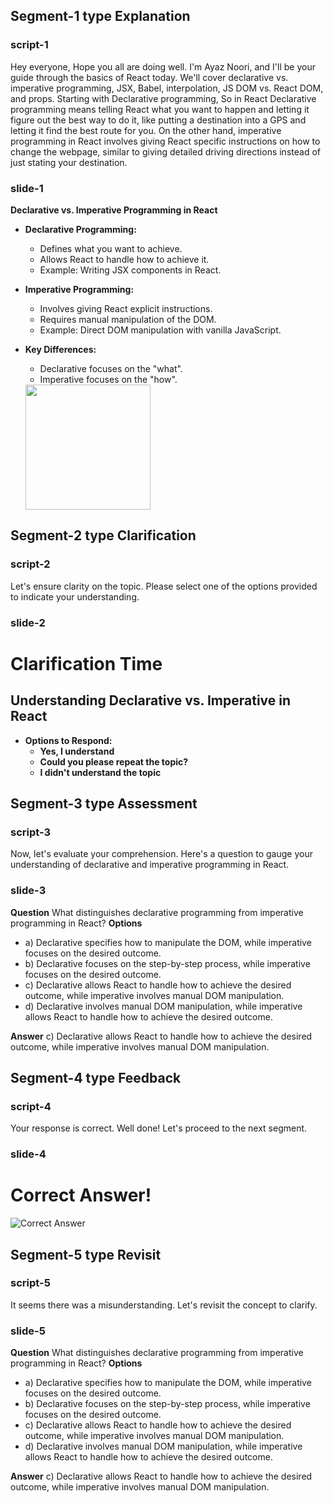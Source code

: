 ## Segment-1 type Explanation

### script-1
Hey everyone, Hope you all are doing well. I'm Ayaz Noori, and I'll be your guide through the basics of React today. We'll cover declarative vs. imperative programming, JSX, Babel, interpolation, JS DOM vs. React DOM, and props. Starting with Declarative programming, So in React Declarative programming means telling React what you want to happen and letting it figure out the best way to do it, like putting a destination into a GPS and letting it find the best route for you. On the other hand, imperative programming in React involves giving React specific instructions on how to change the webpage, similar to giving detailed driving directions instead of just stating your destination.

### slide-1
  **Declarative vs. Imperative Programming in React**
  - **Declarative Programming:**
    - Defines what you want to achieve.
    - Allows React to handle how to achieve it.
    - Example: Writing JSX components in React.
  - **Imperative Programming:**
    - Involves giving React explicit instructions.
    - Requires manual manipulation of the DOM.
    - Example: Direct DOM manipulation with vanilla JavaScript.
  - **Key Differences:**
    - Declarative focuses on the "what".
    - Imperative focuses on the "how".

    <img src="https://i.imgur.com/Zl5ZXPu.png" style="height:200px; width:200px; object-fit:contain" />  

## Segment-2 type Clarification

### script-2
Let's ensure clarity on the topic. Please select one of the options provided to indicate your understanding.

### slide-2
  # Clarification Time
  ## Understanding Declarative vs. Imperative in React
  - **Options to Respond:**
    - **Yes, I understand**
    - **Could you please repeat the topic?**
    - **I didn't understand the topic**

## Segment-3 type Assessment

### script-3
Now, let's evaluate your comprehension. Here's a question to gauge your understanding of declarative and imperative programming in React.

### slide-3
**Question**
What distinguishes declarative programming from imperative programming in React?
**Options**
- a) Declarative specifies how to manipulate the DOM, while imperative focuses on the desired outcome.
- b) Declarative focuses on the step-by-step process, while imperative focuses on the desired outcome.
- c) Declarative allows React to handle how to achieve the desired outcome, while imperative involves manual DOM manipulation.
- d) Declarative involves manual DOM manipulation, while imperative allows React to handle how to achieve the desired outcome.

**Answer**
c) Declarative allows React to handle how to achieve the desired outcome, while imperative involves manual DOM manipulation.

## Segment-4 type Feedback

### script-4
Your response is correct. Well done! Let's proceed to the next segment.

### slide-4
  # Correct Answer!
  ![Correct Answer](https://img.freepik.com/premium-vector/student-get-right-answer-illustration_561940-7.jpg)

## Segment-5 type Revisit

### script-5
It seems there was a misunderstanding. Let's revisit the concept to clarify.

### slide-5
**Question**
What distinguishes declarative programming from imperative programming in React?
**Options**
- a) Declarative specifies how to manipulate the DOM, while imperative focuses on the desired outcome.
- b) Declarative focuses on the step-by-step process, while imperative focuses on the desired outcome.
- c) Declarative allows React to handle how to achieve the desired outcome, while imperative involves manual DOM manipulation.
- d) Declarative involves manual DOM manipulation, while imperative allows React to handle how to achieve the desired outcome.

**Answer**
c) Declarative allows React to handle how to achieve the desired outcome, while imperative involves manual DOM manipulation.